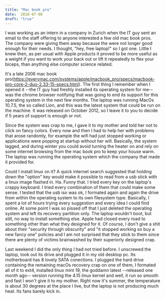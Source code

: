 ```yaml
---
title: "Mac book pro"
date:  2018-07-08
draft: "true"
---
```


I was working as an intern in a company in Zurich when the IT guy sent an email to the staff offering to anyone interested a few old mac book pros. The company were giving them away because the were not longer good enough for their needs. I thought, "hey, free
laptop!" so I got one. Little I knew then, as per usual with Apple products it proved to be more useful as a weight if you want to work your back out or lift it repeatedly to flex your biceps, than anything else computer science related.

It's a late 2006 mac book pro(https://everymac.com/systems/apple/macbook_pro/specs/macbook-pro-core-2-duo-2.33-15-specs.html). The first thing I remember when I opened it --the IT guy had freshly installed its operating system for me-- was the chrome browser notifying that was going to end its support for this operating system in the next few months. The laptop was running MacOs 10.7.5, the so called Lion, and this was the latest system that could be run on the machine. It was released on October 2012, so I leave it to you to decide if 5 years of support is enough or not.

Since the system was crap to me, I gave it to my mother and told her not to click on fancy colors. Every now and then I had to help her with problems that arose randomly, for example the wifi had just stopped working or applications were popping at startup without her will. Basically, the system lagged, and during winter you could avoid turning the heater on and rely on some internet browsing from the mac book pro to keep your house warm. The laptop was running the operating system which the company that made it provided for.

Could I install linux on it? A quick internet search suggested that holding down the "option" key would make it possible to read from a usb stick with a linux image flashed in. Ha. Funny that. I tried every key on the laptop's crappy keyboard. I tried every combination of them that could make some sense. I tested that the usb iso was ok, I formated again and again the drive from within the operating system to its own filesystem type. Basically, I spent a lot of hours trying every suggestion and every idea I could find online. At some point I was so pissed off that I just deleted the operating system and left its recovery partition only. The laptop wouldn't boot, but still, no way to install something else. Apple had closed every road to something other than what they designed for it. Of course, I don't give a shit about their "security through obscurity" and "it stopped working so buy a new fancy one" policies and I am not surprised that they stick to them since there are plenty of victims brainwashed by their superiorly designed crap.

Last weekend I did the only thing I had not tried before. I unscrewed the laptop, took out its drive and plugged it in my old desktop pc. Its motherboard has 8 lovely SATA conections. I plugged the hard drive containing the remaining macOs recovery crap on one of them, I formated all of it to ext4, installed linux mint 19, the goddamn latest --released one month ago-- version running the 4.15 linux kernel and well, it run so smooth and fast I won't give it to my mother. Right now it's summer, the temperature is about 30 degrees at the place I live, but the laptop is not producing much heat. Its fans barely kick in.
